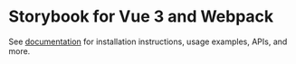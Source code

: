 # Storybook for Vue 3 and Webpack

See [documentation](https://storybook.js.org/docs/8.0/get-started/vue3-webpack5?renderer=vue) for installation instructions, usage examples, APIs, and more.